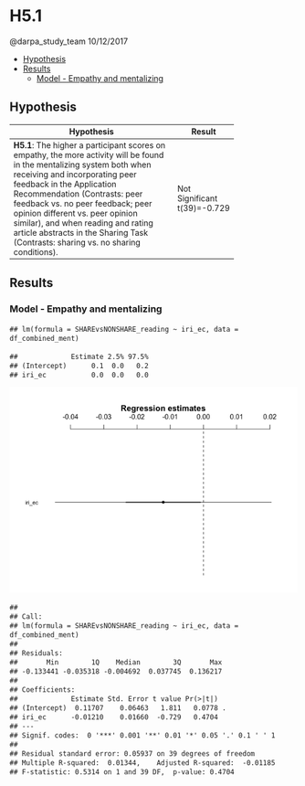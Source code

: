 H5.1
================
@darpa\_study\_team
10/12/2017

-   [Hypothesis](#hypothesis)
-   [Results](#results)
    -   [Model - Empathy and mentalizing](#model---empathy-and-mentalizing)

Hypothesis
----------

<table style="width:78%;">
<colgroup>
<col width="72%" />
<col width="5%" />
</colgroup>
<thead>
<tr class="header">
<th>Hypothesis</th>
<th>Result</th>
</tr>
</thead>
<tbody>
<tr class="odd">
<td><strong>H5.1</strong>: The higher a participant scores on empathy, the more activity will be found in the mentalizing system both when receiving and incorporating peer feedback in the Application Recommendation (Contrasts: peer feedback vs. no peer feedback; peer opinion different vs. peer opinion similar), and when reading and rating article abstracts in the Sharing Task (Contrasts: sharing vs. no sharing conditions).</td>
<td>Not Significant t(39)=-0.729</td>
</tr>
</tbody>
</table>

Results
-------

### Model - Empathy and mentalizing

    ## lm(formula = SHAREvsNONSHARE_reading ~ iri_ec, data = df_combined_ment)

    ##             Estimate 2.5% 97.5%
    ## (Intercept)      0.1  0.0   0.2
    ## iri_ec           0.0  0.0   0.0

![](H5.1_files/figure-markdown_github/unnamed-chunk-6-1.png)

    ## 
    ## Call:
    ## lm(formula = SHAREvsNONSHARE_reading ~ iri_ec, data = df_combined_ment)
    ## 
    ## Residuals:
    ##       Min        1Q    Median        3Q       Max 
    ## -0.133441 -0.035318 -0.004692  0.037745  0.136217 
    ## 
    ## Coefficients:
    ##             Estimate Std. Error t value Pr(>|t|)  
    ## (Intercept)  0.11707    0.06463   1.811   0.0778 .
    ## iri_ec      -0.01210    0.01660  -0.729   0.4704  
    ## ---
    ## Signif. codes:  0 '***' 0.001 '**' 0.01 '*' 0.05 '.' 0.1 ' ' 1
    ## 
    ## Residual standard error: 0.05937 on 39 degrees of freedom
    ## Multiple R-squared:  0.01344,    Adjusted R-squared:  -0.01185 
    ## F-statistic: 0.5314 on 1 and 39 DF,  p-value: 0.4704
